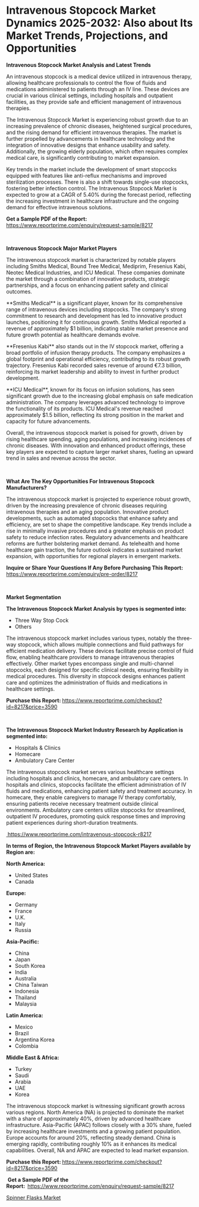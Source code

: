 <p><h1>Intravenous Stopcock Market Dynamics 2025-2032: Also about Its Market Trends, Projections, and Opportunities</h1></p><p><strong>Intravenous Stopcock Market Analysis and Latest Trends</strong></p>
<p><p>An intravenous stopcock is a medical device utilized in intravenous therapy, allowing healthcare professionals to control the flow of fluids and medications administered to patients through an IV line. These devices are crucial in various clinical settings, including hospitals and outpatient facilities, as they provide safe and efficient management of intravenous therapies.</p><p>The Intravenous Stopcock Market is experiencing robust growth due to an increasing prevalence of chronic diseases, heightened surgical procedures, and the rising demand for efficient intravenous therapies. The market is further propelled by advancements in healthcare technology and the integration of innovative designs that enhance usability and safety. Additionally, the growing elderly population, which often requires complex medical care, is significantly contributing to market expansion.</p><p>Key trends in the market include the development of smart stopcocks equipped with features like anti-reflux mechanisms and improved sterilization processes. There is also a shift towards single-use stopcocks, fostering better infection control. The Intravenous Stopcock Market is expected to grow at a CAGR of 5.40% during the forecast period, reflecting the increasing investment in healthcare infrastructure and the ongoing demand for effective intravenous solutions.</p></p>
<p><strong>Get a Sample PDF of the Report:&nbsp;</strong> <a href="https://www.reportprime.com/enquiry/request-sample/8217?utm_campaign=3196&utm_medium=2&utm_source=Github&utm_content=ia&utm_term=19032025&utm_id=intravenous-stopcock">https://www.reportprime.com/enquiry/request-sample/8217</a></p>
<p>&nbsp;</p>
<p><strong>Intravenous Stopcock Major Market Players</strong></p>
<p><p>The intravenous stopcock market is characterized by notable players including Smiths Medical, Bound Tree Medical, Mediprim, Fresenius Kabi, Neotec Medical Industries, and ICU Medical. These companies dominate the market through a combination of innovative products, strategic partnerships, and a focus on enhancing patient safety and clinical outcomes.</p><p>**Smiths Medical** is a significant player, known for its comprehensive range of intravenous devices including stopcocks. The company's strong commitment to research and development has led to innovative product launches, positioning it for continuous growth. Smiths Medical reported a revenue of approximately $1 billion, indicating stable market presence and future growth potential as healthcare demands evolve.</p><p>**Fresenius Kabi** also stands out in the IV stopcock market, offering a broad portfolio of infusion therapy products. The company emphasizes a global footprint and operational efficiency, contributing to its robust growth trajectory. Fresenius Kabi recorded sales revenue of around €7.3 billion, reinforcing its market leadership and ability to invest in further product development.</p><p>**ICU Medical**, known for its focus on infusion solutions, has seen significant growth due to the increasing global emphasis on safe medication administration. The company leverages advanced technology to improve the functionality of its products. ICU Medical's revenue reached approximately $1.5 billion, reflecting its strong position in the market and capacity for future advancements.</p><p>Overall, the intravenous stopcock market is poised for growth, driven by rising healthcare spending, aging populations, and increasing incidences of chronic diseases. With innovation and enhanced product offerings, these key players are expected to capture larger market shares, fueling an upward trend in sales and revenue across the sector.</p></p>
<p>&nbsp;</p>
<p><strong>What Are The Key Opportunities For Intravenous Stopcock Manufacturers?</strong></p>
<p><p>The intravenous stopcock market is projected to experience robust growth, driven by the increasing prevalence of chronic diseases requiring intravenous therapies and an aging population. Innovative product developments, such as automated stopcocks that enhance safety and efficiency, are set to shape the competitive landscape. Key trends include a rise in minimally invasive procedures and a greater emphasis on product safety to reduce infection rates. Regulatory advancements and healthcare reforms are further bolstering market demand. As telehealth and home healthcare gain traction, the future outlook indicates a sustained market expansion, with opportunities for regional players in emergent markets.</p></p>
<p><strong>Inquire or Share Your Questions If Any Before Purchasing This Report:</strong> <a href="https://www.reportprime.com/enquiry/pre-order/8217?utm_campaign=3196&utm_medium=2&utm_source=Github&utm_content=ia&utm_term=19032025&utm_id=intravenous-stopcock">https://www.reportprime.com/enquiry/pre-order/8217</a></p>
<p>&nbsp;</p>
<p><strong>Market Segmentation</strong></p>
<p><strong>The Intravenous Stopcock Market Analysis by types is segmented into:</strong></p>
<p><ul><li>Three Way Stop Cock</li><li>Others</li></ul></p>
<p><p>The intravenous stopcock market includes various types, notably the three-way stopcock, which allows multiple connections and fluid pathways for efficient medication delivery. These devices facilitate precise control of fluid flow, enabling healthcare providers to manage intravenous therapies effectively. Other market types encompass single and multi-channel stopcocks, each designed for specific clinical needs, ensuring flexibility in medical procedures. This diversity in stopcock designs enhances patient care and optimizes the administration of fluids and medications in healthcare settings.</p></p>
<p><strong>Purchase this Report:&nbsp;</strong><a href="https://www.reportprime.com/checkout?id=8217&price=3590&utm_campaign=3196&utm_medium=2&utm_source=Github&utm_content=ia&utm_term=19032025&utm_id=intravenous-stopcock">https://www.reportprime.com/checkout?id=8217&price=3590</a></p>
<p>&nbsp;</p>
<p><strong>The Intravenous Stopcock Market Industry Research by Application is segmented into:</strong></p>
<p><ul><li>Hospitals & Clinics</li><li>Homecare</li><li>Ambulatory Care Center</li></ul></p>
<p><p>The intravenous stopcock market serves various healthcare settings including hospitals and clinics, homecare, and ambulatory care centers. In hospitals and clinics, stopcocks facilitate the efficient administration of IV fluids and medications, enhancing patient safety and treatment accuracy. In homecare, they enable caregivers to manage IV therapy comfortably, ensuring patients receive necessary treatment outside clinical environments. Ambulatory care centers utilize stopcocks for streamlined, outpatient IV procedures, promoting quick response times and improving patient experiences during short-duration treatments.</p></p>
<p><a href="https://www.reportprime.com/intravenous-stopcock-r8217?utm_campaign=3196&utm_medium=2&utm_source=Github&utm_content=ia&utm_term=19032025&utm_id=intravenous-stopcock">&nbsp;https://www.reportprime.com/intravenous-stopcock-r8217</a></p>
<p><strong>In terms of Region, the Intravenous Stopcock Market Players available by Region are:</strong></p>
<p>
    <p> <strong> North America: </strong>
        <ul>
            <li>United States</li>
            <li>Canada</li>
        </ul>
        </p> 
    <p> <strong> Europe: </strong>
        <ul>
            <li>Germany</li>
            <li>France</li>
            <li>U.K.</li>
            <li>Italy</li>
            <li>Russia</li>
        </ul>
        </p> 
    <p> <strong> Asia-Pacific: </strong>
        <ul>
            <li>China</li>
            <li>Japan</li>
            <li>South Korea</li>
            <li>India</li>
            <li>Australia</li>
            <li>China Taiwan</li>
            <li>Indonesia</li>
            <li>Thailand</li>
            <li>Malaysia</li>
        </ul>
        </p> 
    <p> <strong> Latin America: </strong>
        <ul>
            <li>Mexico</li>
            <li>Brazil</li>
            <li>Argentina Korea</li>
            <li>Colombia</li>
        </ul>
        </p> 
    <p> <strong> Middle East & Africa: </strong>
        <ul>
            <li>Turkey</li>
            <li>Saudi</li>
            <li>Arabia</li>
            <li>UAE</li>
            <li>Korea</li>
        </ul>
    </p>
    </p>
<p><p>The intravenous stopcock market is witnessing significant growth across various regions. North America (NA) is projected to dominate the market with a share of approximately 40%, driven by advanced healthcare infrastructure. Asia-Pacific (APAC) follows closely with a 30% share, fueled by increasing healthcare investments and a growing patient population. Europe accounts for around 20%, reflecting steady demand. China is emerging rapidly, contributing roughly 10% as it enhances its medical capabilities. Overall, NA and APAC are expected to lead market expansion.</p></p>
<p><strong>Purchase this Report: </strong><a href="https://www.reportprime.com/checkout?id=8217&price=3590&utm_campaign=3196&utm_medium=2&utm_source=Github&utm_content=ia&utm_term=19032025&utm_id=intravenous-stopcock">https://www.reportprime.com/checkout?id=8217&price=3590</a></p>
<p>&nbsp;<strong>Get a Sample PDF of the Report:&nbsp;&nbsp;</strong><a href="https://www.reportprime.com/enquiry/request-sample/8217?utm_campaign=3196&utm_medium=2&utm_source=Github&utm_content=ia&utm_term=19032025&utm_id=intravenous-stopcock">https://www.reportprime.com/enquiry/request-sample/8217</a></p>
<p><strong></strong></p>
<p><p><a href="https://github.com/nwokechock6s/Market-Research-Report-List-1/blob/main/spinner-flasks-market.md?utm_campaign=3196&utm_medium=2&utm_source=Github&utm_content=ia&utm_term=19032025&utm_id=intravenous-stopcock">Spinner Flasks Market</a></p></p>